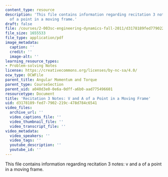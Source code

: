 ```yaml
---
content_type: resource
description: 'This file contains information regarding recitation 3 notes: v and a
  of a point in a moving frame.'
draft: false
file: /courses/2-003sc-engineering-dynamics-fall-2011/d3178189fed77902219c478d784c6541_MIT2_003SCF11_rec3notes.pdf
file_size: 1655533
file_type: application/pdf
image_metadata:
  caption: ''
  credit: ''
  image-alt: ''
learning_resource_types:
- Problem-solving Notes
license: https://creativecommons.org/licenses/by-nc-sa/4.0/
ocw_type: OCWFile
parent_title: Angular Momentum and Torque
parent_type: CourseSection
parent_uid: a040d3e0-0e6a-0dff-a6b0-aad775496601
resourcetype: Document
title: 'Recitation 3 Notes: V and A of a Point in a Moving Frame'
uid: d3178189-fed7-7902-219c-478d784c6541
video_files:
  archive_url: ''
  video_captions_file: ''
  video_thumbnail_file: ''
  video_transcript_file: ''
video_metadata:
  video_speakers: ''
  video_tags: ''
  youtube_description: ''
  youtube_id: ''
---
```

This file contains information regarding recitation 3 notes: v and a of a point in a moving frame.